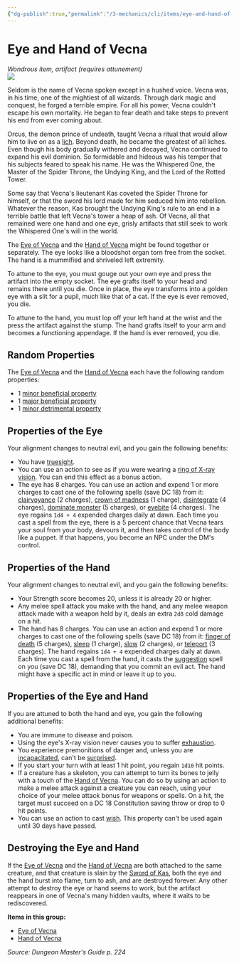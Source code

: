 ```yaml
---
{"dg-publish":true,"permalink":"/3-mechanics/cli/items/eye-and-hand-of-vecna/","tags":["ttrpg-cli/compendium/src/5e/dmg","ttrpg-cli/item/attunement/required","ttrpg-cli/item/rarity/artifact"]}
---
```


# Eye and Hand of Vecna
*Wondrous item, artifact (requires attunement)*  
![](3-Mechanics/CLI/items/img/eye-and-hand-of-vecna.webp#right)


Seldom is the name of Vecna spoken except in a hushed voice. Vecna was, in his time, one of the mightiest of all wizards. Through dark magic and conquest, he forged a terrible empire. For all his power, Vecna couldn't escape his own mortality. He began to fear death and take steps to prevent his end from ever coming about.

Orcus, the demon prince of undeath, taught Vecna a ritual that would allow him to live on as a [lich](3-Mechanics/CLI/bestiary/undead/lich.md). Beyond death, he became the greatest of all liches. Even though his body gradually withered and decayed, Vecna continued to expand his evil dominion. So formidable and hideous was his temper that his subjects feared to speak his name. He was the Whispered One, the Master of the Spider Throne, the Undying King, and the Lord of the Rotted Tower.

Some say that Vecna's lieutenant Kas coveted the Spider Throne for himself, or that the sword his lord made for him seduced him into rebellion. Whatever the reason, Kas brought the Undying King's rule to an end in a terrible battle that left Vecna's tower a heap of ash. Of Vecna, all that remained were one hand and one eye, grisly artifacts that still seek to work the Whispered One's will in the world.

The [Eye of Vecna](3-Mechanics/CLI/items/eye-of-vecna.md) and the [Hand of Vecna](3-Mechanics/CLI/items/hand-of-vecna.md) might be found together or separately. The eye looks like a bloodshot organ torn free from the socket. The hand is a mummified and shriveled left extremity.

To attune to the eye, you must gouge out your own eye and press the artifact into the empty socket. The eye grafts itself to your head and remains there until you die. Once in place, the eye transforms into a golden eye with a slit for a pupil, much like that of a cat. If the eye is ever removed, you die.

To attune to the hand, you must lop off your left hand at the wrist and the press the artifact against the stump. The hand grafts itself to your arm and becomes a functioning appendage. If the hand is ever removed, you die.

## Random Properties

The [Eye of Vecna](3-Mechanics/CLI/items/eye-of-vecna.md) and the [Hand of Vecna](3-Mechanics/CLI/items/hand-of-vecna.md) each have the following random properties:

- 1 [minor beneficial property](3-Mechanics/CLI/tables/artifact-properties-minor-beneficial-properties.md)  
- 1 [major beneficial property](3-Mechanics/CLI/tables/artifact-properties-major-beneficial-properties.md)  
- 1 [minor detrimental property](3-Mechanics/CLI/tables/artifact-properties-minor-detrimental-properties.md)  

## Properties of the Eye

Your alignment changes to neutral evil, and you gain the following benefits:

- You have [truesight](3-Mechanics/CLI/rules/senses.md#Truesight).  
- You can use an action to see as if you were wearing a [ring of X-ray vision](3-Mechanics/CLI/items/ring-of-x-ray-vision.md). You can end this effect as a bonus action.  
- The eye has 8 charges. You can use an action and expend 1 or more charges to cast one of the following spells (save DC 18) from it: [clairvoyance](3-Mechanics/CLI/spells/clairvoyance.md) (2 charges), [crown of madness](3-Mechanics/CLI/spells/crown-of-madness.md) (1 charge), [disintegrate](3-Mechanics/CLI/spells/disintegrate.md) (4 charges), [dominate monster](3-Mechanics/CLI/spells/dominate-monster.md) (5 charges), or [eyebite](3-Mechanics/CLI/spells/eyebite.md) (4 charges). The eye regains `1d4 + 4` expended charges daily at dawn. Each time you cast a spell from the eye, there is a 5 percent chance that Vecna tears your soul from your body, devours it, and then takes control of the body like a puppet. If that happens, you become an NPC under the DM's control.  

## Properties of the Hand

Your alignment changes to neutral evil, and you gain the following benefits:

- Your Strength score becomes 20, unless it is already 20 or higher.  
- Any melee spell attack you make with the hand, and any melee weapon attack made with a weapon held by it, deals an extra `2d8` cold damage on a hit.  
- The hand has 8 charges. You can use an action and expend 1 or more charges to cast one of the following spells (save DC 18) from it: [finger of death](3-Mechanics/CLI/spells/finger-of-death.md) (5 charges), [sleep](3-Mechanics/CLI/spells/sleep.md) (1 charge), [slow](3-Mechanics/CLI/spells/slow.md) (2 charges), or [teleport](3-Mechanics/CLI/spells/teleport.md) (3 charges). The hand regains `1d4 + 4` expended charges daily at dawn. Each time you cast a spell from the hand, it casts the [suggestion](3-Mechanics/CLI/spells/suggestion.md) spell on you (save DC 18), demanding that you commit an evil act. The hand might have a specific act in mind or leave it up to you.  

## Properties of the Eye and Hand

If you are attuned to both the hand and eye, you gain the following additional benefits:

- You are immune to disease and poison.  
- Using the eye's X-ray vision never causes you to suffer [exhaustion](3-Mechanics/CLI/rules/conditions.md#Exhaustion).  
- You experience premonitions of danger and, unless you are [incapacitated](3-Mechanics/CLI/rules/conditions.md#Incapacitated), can't be [surprised](3-Mechanics/CLI/rules/conditions.md#Surprised).  
- If you start your turn with at least 1 hit point, you regain `1d10` hit points.  
- If a creature has a skeleton, you can attempt to turn its bones to jelly with a touch of the [Hand of Vecna](3-Mechanics/CLI/items/hand-of-vecna.md). You can do so by using an action to make a melee attack against a creature you can reach, using your choice of your melee attack bonus for weapons or spells. On a hit, the target must succeed on a DC 18 Constitution saving throw or drop to 0 hit points.  
- You can use an action to cast [wish](3-Mechanics/CLI/spells/wish.md). This property can't be used again until 30 days have passed.  

## Destroying the Eye and Hand

If the [Eye of Vecna](3-Mechanics/CLI/items/eye-of-vecna.md) and the [Hand of Vecna](3-Mechanics/CLI/items/hand-of-vecna.md) are both attached to the same creature, and that creature is slain by the [Sword of Kas](3-Mechanics/CLI/items/sword-of-kas.md), both the eye and the hand burst into flame, turn to ash, and are destroyed forever. Any other attempt to destroy the eye or hand seems to work, but the artifact reappears in one of Vecna's many hidden vaults, where it waits to be rediscovered.

**Items in this group:**

- [Eye of Vecna](3-Mechanics/CLI/items/eye-of-vecna.md)
- [Hand of Vecna](3-Mechanics/CLI/items/hand-of-vecna.md)

*Source: Dungeon Master's Guide p. 224*